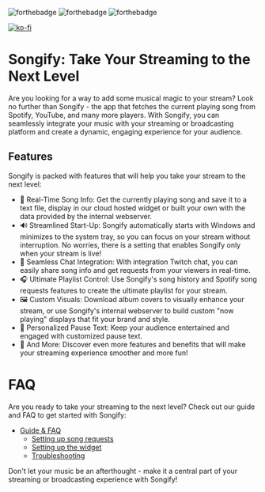![forthebadge](https://forthebadge.com/images/badges/made-with-c-sharp.svg) ![forthebadge](https://forthebadge.com/images/badges/built-with-love.svg) ![forthebadge](https://forthebadge.com/images/badges/60-percent-of-the-time-works-every-time.svg) 

[![ko-fi](https://ko-fi.com/img/githubbutton_sm.svg)](https://ko-fi.com/S6S167PLK)

# Songify: Take Your Streaming to the Next Level

Are you looking for a way to add some musical magic to your stream? Look no further than Songify - the app that fetches the current playing song from Spotify, YouTube, and many more players. With Songify, you can seamlessly integrate your music with your streaming or broadcasting platform and create a dynamic, engaging experience for your audience.

## Features

Songify is packed with features that will help you take your stream to the next level:

- 🎵 Real-Time Song Info: Get the currently playing song and save it to a text file, display in our cloud hosted widget or built your own with the data provided by the internal webserver.
- 🔊 Streamlined Start-Up: Songify automatically starts with Windows and minimizes to the system tray, so you can focus on your stream without interruption. No worries, there is a setting that enables Songify only when your stream is live!
- 💬 Seamless Chat Integration: With integration Twitch chat, you can easily share song info and get requests from your viewers in real-time.
- 🎧 Ultimate Playlist Control: Use Songify's song history and Spotify song requests features to create the ultimate playlist for your stream.
- 🖼️ Custom Visuals: Download album covers to visually enhance your stream, or use Songify's internal webserver to build custom "now playing" displays that fit your brand and style.
- 💬 Personalized Pause Text: Keep your audience entertained and engaged with customized pause text.
- 🎉 And More: Discover even more features and benefits that will make your streaming experience smoother and more fun!

# FAQ

Are you ready to take your streaming to the next level? Check out our guide and FAQ to get started with Songify:

- [Guide & FAQ](https://github.com/songify-rocks/Songify/wiki)
  - [Setting up song requests](https://github.com/songify-rocks/Songify/wiki/Setting-up-song-requests)
  - [Setting up the widget](https://github.com/songify-rocks/Songify/wiki/Setting-up-the-widget)
  - [Troubleshooting](https://github.com/songify-rocks/Songify/wiki/Troubleshooting)

Don't let your music be an afterthought - make it a central part of your streaming or broadcasting experience with Songify!
